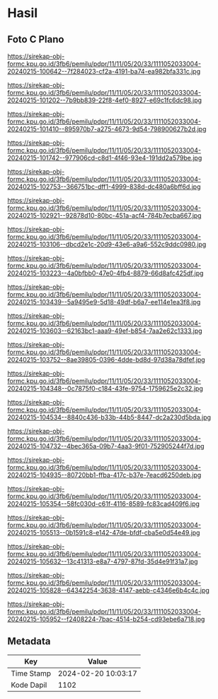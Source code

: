 # Hasil

## Foto C Plano

https://sirekap-obj-formc.kpu.go.id/3fb6/pemilu/pdpr/11/11/05/20/33/1111052033004-20240215-100642--7f284023-cf2a-4191-ba74-ea982bfa331c.jpg

https://sirekap-obj-formc.kpu.go.id/3fb6/pemilu/pdpr/11/11/05/20/33/1111052033004-20240215-101202--7b9bb839-22f8-4ef0-8927-e69c1fc6dc98.jpg

https://sirekap-obj-formc.kpu.go.id/3fb6/pemilu/pdpr/11/11/05/20/33/1111052033004-20240215-101410--895970b7-a275-4673-9d54-798900627b2d.jpg

https://sirekap-obj-formc.kpu.go.id/3fb6/pemilu/pdpr/11/11/05/20/33/1111052033004-20240215-101742--977906cd-c8d1-4f46-93e4-191dd2a579be.jpg

https://sirekap-obj-formc.kpu.go.id/3fb6/pemilu/pdpr/11/11/05/20/33/1111052033004-20240215-102753--366751bc-dff1-4999-838d-dc480a6bff6d.jpg

https://sirekap-obj-formc.kpu.go.id/3fb6/pemilu/pdpr/11/11/05/20/33/1111052033004-20240215-102921--92878d10-80bc-451a-acf4-784b7ecba667.jpg

https://sirekap-obj-formc.kpu.go.id/3fb6/pemilu/pdpr/11/11/05/20/33/1111052033004-20240215-103106--dbcd2e1c-20d9-43e6-a9a6-552c9ddc0980.jpg

https://sirekap-obj-formc.kpu.go.id/3fb6/pemilu/pdpr/11/11/05/20/33/1111052033004-20240215-103223--4a0bfbb0-47e0-4fb4-8879-66d8afc425df.jpg

https://sirekap-obj-formc.kpu.go.id/3fb6/pemilu/pdpr/11/11/05/20/33/1111052033004-20240215-103439--5a9495e9-5d18-49df-b6a7-ee114e1ea3f8.jpg

https://sirekap-obj-formc.kpu.go.id/3fb6/pemilu/pdpr/11/11/05/20/33/1111052033004-20240215-103603--62163bc1-aaa9-49ef-b854-7aa2e62c1333.jpg

https://sirekap-obj-formc.kpu.go.id/3fb6/pemilu/pdpr/11/11/05/20/33/1111052033004-20240215-103752--8ae39805-0396-4dde-bd8d-97d38a78dfef.jpg

https://sirekap-obj-formc.kpu.go.id/3fb6/pemilu/pdpr/11/11/05/20/33/1111052033004-20240215-104348--0c7875f0-c184-43fe-9754-1759625e2c32.jpg

https://sirekap-obj-formc.kpu.go.id/3fb6/pemilu/pdpr/11/11/05/20/33/1111052033004-20240215-104534--8840c436-b33b-44b5-8447-dc2a230d5bda.jpg

https://sirekap-obj-formc.kpu.go.id/3fb6/pemilu/pdpr/11/11/05/20/33/1111052033004-20240215-104732--4bec365a-09b7-4aa3-9f01-752905244f7d.jpg

https://sirekap-obj-formc.kpu.go.id/3fb6/pemilu/pdpr/11/11/05/20/33/1111052033004-20240215-104935--80720bb1-ffba-417c-b37e-7eacd6250deb.jpg

https://sirekap-obj-formc.kpu.go.id/3fb6/pemilu/pdpr/11/11/05/20/33/1111052033004-20240215-105354--58fc030d-c61f-4116-8589-fc83cad409f6.jpg

https://sirekap-obj-formc.kpu.go.id/3fb6/pemilu/pdpr/11/11/05/20/33/1111052033004-20240215-105513--0b1591c8-e142-47de-bfdf-cba5e0d54e49.jpg

https://sirekap-obj-formc.kpu.go.id/3fb6/pemilu/pdpr/11/11/05/20/33/1111052033004-20240215-105632--13c41313-e8a7-4797-87fd-35d4e91f31a7.jpg

https://sirekap-obj-formc.kpu.go.id/3fb6/pemilu/pdpr/11/11/05/20/33/1111052033004-20240215-105828--64342254-3638-4147-aebb-c4346e6b4c4c.jpg

https://sirekap-obj-formc.kpu.go.id/3fb6/pemilu/pdpr/11/11/05/20/33/1111052033004-20240215-105952--f2408224-7bac-4514-b254-cd93ebe6a718.jpg


## Metadata

| Key        | Value               |
| ---------- | ------------------- |
| Time Stamp | 2024-02-20 10:03:17 |
| Kode Dapil | 1102                |




